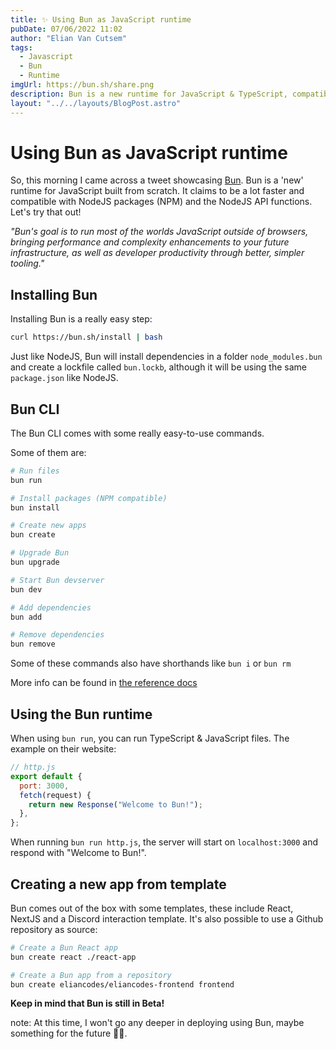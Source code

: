 ```yaml
---
title: ✨ Using Bun as JavaScript runtime
pubDate: 07/06/2022 11:02
author: "Elian Van Cutsem"
tags:
  - Javascript
  - Bun
  - Runtime
imgUrl: https://bun.sh/share.png
description: Bun is a new runtime for JavaScript & TypeScript, compatible with NodeJS packages and ecosystem.
layout: "../../layouts/BlogPost.astro"
---
```


# Using Bun as JavaScript runtime

So, this morning I came across a tweet showcasing [Bun](https://bun.sh/). Bun is a 'new' runtime for JavaScript built from scratch. It claims to be a lot faster and compatible with NodeJS packages (NPM) and the NodeJS API functions. Let's try that out!

_"Bun's goal is to run most of the worlds JavaScript outside of browsers, bringing performance and complexity enhancements to your future infrastructure, as well as developer productivity through better, simpler tooling."_

## Installing Bun

Installing Bun is a really easy step:

```sh
curl https://bun.sh/install | bash
```

Just like NodeJS, Bun will install dependencies in a folder `node_modules.bun` and create a lockfile called `bun.lockb`, although it will be using the same `package.json` like NodeJS.

## Bun CLI

The Bun CLI comes with some really easy-to-use commands.

Some of them are:

```bash
# Run files
bun run

# Install packages (NPM compatible)
bun install

# Create new apps
bun create

# Upgrade Bun
bun upgrade

# Start Bun devserver
bun dev

# Add dependencies
bun add

# Remove dependencies
bun remove
```

Some of these commands also have shorthands like `bun i` or `bun rm`

More info can be found in [the reference docs](https://github.com/oven-sh/bun#readme)

## Using the Bun runtime

When using `bun run`, you can run TypeScript & JavaScript files. The example on their website:

```javascript
// http.js
export default {
  port: 3000,
  fetch(request) {
    return new Response("Welcome to Bun!");
  },
};
```

When running `bun run http.js`, the server will start on `localhost:3000` and respond with "Welcome to Bun!".

## Creating a new app from template

Bun comes out of the box with some templates, these include React, NextJS and a Discord interaction template. It's also possible to use a Github repository as source:

```bash
# Create a Bun React app
bun create react ./react-app

# Create a Bun app from a repository
bun create eliancodes/eliancodes-frontend frontend
```

**Keep in mind that Bun is still in Beta!**

note: At this time, I won't go any deeper in deploying using Bun, maybe something for the future 🤷‍♂️.
